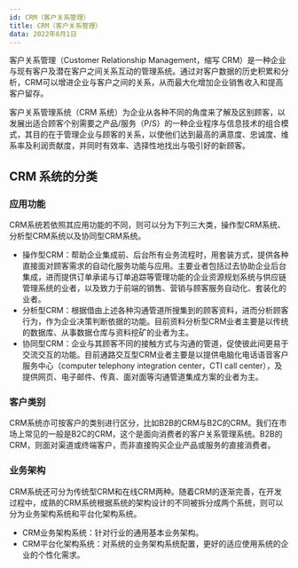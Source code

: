 ```yaml
---
id: CRM（客户关系管理）
title: CRM（客户关系管理）
data: 2022年8月1日
---
```


客户关系管理（Customer Relationship Management，缩写 CRM）是一种企业与现有客户及潜在客户之间关系互动的管理系统。通过对客户数据的历史积累和分析，CRM可以增进企业与客户之间的关系，从而最大化增加企业销售收入和提高客户留存。

客户关系管理系统（CRM 系统）为企业从各种不同的角度来了解及区别顾客，以发展出适合顾客个别需要之产品/服务（P/S）的一种企业程序与信息技术的组合模式，其目的在于管理企业与顾客的关系，以使他们达到最高的满意度、忠诚度、维系率及利润贡献度，并同时有效率、选择性地找出与吸引好的新顾客。

## CRM 系统的分类

### 应用功能

CRM系统若依照其应用功能的不同，则可以分为下列三大类，操作型CRM系统、分析型CRM系统以及协同型CRM系统。

- 操作型CRM：帮助企业集成前、后台所有业务流程时，用套装方式，提供各种直接面对顾客需求的自动化服务功能与应用。主要业者包括过去协助企业后台集成，进而提供订单承诺与订单追踪等管理功能的企业资源规划系统与供应链管理系统的业者，以及致力于前端的销售、营销与顾客服务自动化、套装化的业者。
- 分析型CRM：根据借由上述各种沟通管道所搜集到的顾客资料，进而分析顾客行为，作为企业决策判断依据的功能。目前资料分析型CRM业者主要是以传统的数据库、从事数据仓库与资料挖矿的业者为主。
- 协同型CRM：企业与其顾客不同的接触方式与沟通的管道，促使彼此间更易于交流交互的功能。目前通路交互型CRM业者主要是以提供电脑化电话语音客户服务中心（computer telephony integration center，CTI call center），及提供网页、电子邮件、传真、面对面等沟通管道集成方案的业者为主。

### 客户类别

CRM系统亦可按客户的类别进行区分，比如B2B的CRM与B2C的CRM。我们在市场上常见的一般是B2C的CRM，这个是面向消费者的客户关系管理系统。B2B的CRM，则面对渠道或终端客户，而非直接购买企业产品或服务的直接消费者。

### 业务架构

CRM系统还可分为传统型CRM和在线CRM两种。随着CRM的逐渐完善，在开发过程中，成熟的CRM系统根据系统的架构设计的不同被拆分成两个系统，则可以分为业务架构系统和平台化架构系统。

- CRM业务架构系统：针对行业的通用基本业务架构。
- CRM平台化架构系统：对系统的业务架构系统配置，更好的适应使用系统的企业的个性化需求。

